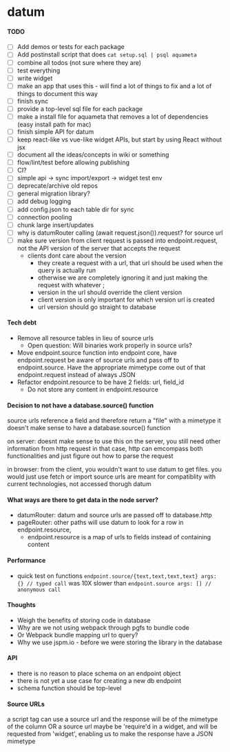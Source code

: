 # datum

#### TODO

- [ ] Add demos or tests for each package
- [ ] Add postinstall script that does `cat setup.sql | psql aquameta`
- [ ] combine all todos (not sure where they are)
- [ ] test everything
- [ ] write widget
- [ ] make an app that uses this - will find a lot of things to fix and a lot
  of things to document this way
- [ ] finish sync
- [ ] provide a top-level sql file for each package
- [ ] make a install file for aquameta that removes a lot of dependencies (easy
  install path for mac)
- [ ] finish simple API for datum
- [ ] keep react-like vs vue-like widget APIs, but start by using React without jsx
- [ ] document all the ideas/concepts in wiki or something
- [ ] flow/lint/test before allowing publishing
- [ ] CI?
- [ ] simple api -> sync import/export -> widget test env
- [ ] deprecate/archive old repos
- [ ] general migration library?
- [ ] add debug logging
- [ ] add config.json to each table dir for sync
- [ ] connection pooling
- [ ] chunk large insert/updates
- [ ] why is datumRouter calling (await request.json()).request? for source url
- [ ] make sure version from client request is passed into endpoint.request,
  not the API version of the server that accepts the request
  - clients dont care about the version
    - they create a request with a url, that url should be used when the query is actually run
    - otherwise we are completely ignoring it and just making the request with whatever ;
    - version in the url should override the client version
    - client version is only important for which version url is created
    - url version should go straight to database


#### Tech debt

- Remove all resource tables in lieu of source urls
  - Open question: Will binaries work properly in source urls?
- Move endpoint.source function into endpoint core, have endpoint.request be
  aware of source urls and pass off to endpoint.source. Have the appropriate
  mimetype come out of that endpoint.request instead of always JSON
- Refactor endpoint.resource to be have 2 fields: url, field_id
  - Do not store any content in endpoint.resource


#### Decision to not have a database.source() function

source urls reference a field and therefore return a "file" with a mimetype
it doesn't make sense to have a database.source() function

on server:
doesnt make sense to use this on the server, you still need other information from http request
in that case, http can emcompass both functionalities and just figure out how to parse the request

in browser:
from the client, you wouldn't want to use datum to get files. you would just use fetch or import
source urls are meant for compatiblity with current technologies, not accessed thorugh datum


#### What ways are there to get data in the node server?

- datumRouter: datum and source urls are passed off to database.http
- pageRouter: other paths will use datum to look for a row in endpoint.resource,
  - endpoint.resource is a map of urls to fields instead of containing content


#### Performance

- quick test on functions
`endpoint.source/{text,text,text,text} args: {} // typed call`
was 10X slower than
`endpoint.source args: [] // anonymous call`


#### Thoughts

- Weigh the benefits of storing code in database
- Why are we not using webpack through pgfs to bundle code
- Or Webpack bundle mapping url to query?
- Why we use jspm.io - before we were storing the library in the database


#### API

- there is no reason to place schema on an endpoint object
- there is not yet a use case for creating a new db endpoint
- schema function should be top-level


#### Source URLs

a script tag can use a source url and the response will be of the mimetype of the column
OR
a source url maybe be 'require'd in a widget, and will be requested from
 'widget', enabling us to make the response have a JSON mimetype
